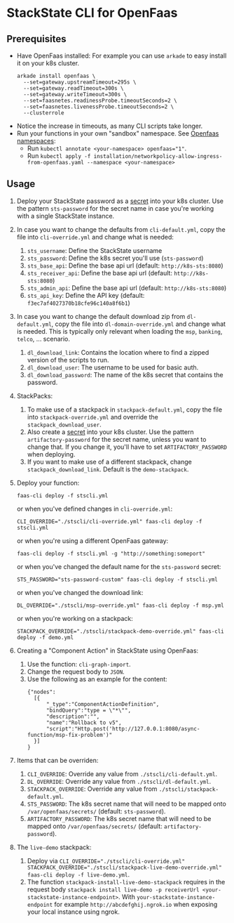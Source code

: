 # StackState CLI for OpenFaas

## Prerequisites

+ Have OpenFaas installed: For example you can use `arkade` to easy install it on your k8s cluster.
  ```
  arkade install openfaas \
    --set=gateway.upstreamTimeout=295s \
    --set=gateway.readTimeout=300s \
    --set=gateway.writeTimeout=300s \
    --set=faasnetes.readinessProbe.timeoutSeconds=2 \
    --set=faasnetes.livenessProbe.timeoutSeconds=2 \
    --clusterrole
  ```
+ Notice the increase in timeouts, as many CLI scripts take longer.
+ Run your functions in your own "sandbox" namespace. See [Openfaas namespaces](https://docs.openfaas.com/reference/namespaces/):
    + Run `kubectl annotate <your-namespace> openfaas="1"`.
    + Run `kubectl apply -f installation/networkpolicy-allow-ingress-from-openfaas.yaml --namespace <your-namespace>`

## Usage

1. Deploy your StackState password as a [secret](https://docs.openfaas.com/reference/secrets/#define-a-secret-in-kubernetes-advanced) into your k8s cluster. Use the pattern `sts-password` for the secret name in case you're working with a single StackState instance.
1. In case you want to change the defaults from `cli-default.yml`, copy the file into `cli-override.yml` and change what is needed:
    1. `sts_username`: Define the StackState username
    1. `sts_password`: Define the k8s secret you'll use (`sts-password`)
    1. `sts_base_api`: Define the base api url (default: `http://k8s-sts:8080`)
    1. `sts_receiver_api`: Define the base api url (default: `http://k8s-sts:8080`)
    1. `sts_admin_api`: Define the base api url (default: `http://k8s-sts:8080`)
    1. `sts_api_key`: Define the API key (default: `f3ec7af4027370b18cfe96c140a8f6b1`)
1. In case you want to change the default download zip from `dl-default.yml`, copy the file into `dl-domain-override.yml` and change what is needed. This is typically only relevant when loading the `msp`, `banking`, `telco`, ... scenario.
    1. `dl_download_link`: Contains the location where to find a zipped version of the scripts to run.
    1. `dl_download_user`: The username to be used for basic auth.
    1. `dl_download_password`: The name of the k8s secret that contains the password.
1. StackPacks:
    1. To make use of a stackpack in `stackpack-default.yml`, copy the file into `stackpack-override.yml` and override the `stackpack_download_user`. 
    1. Also create a [secret](https://docs.openfaas.com/reference/secrets/#define-a-secret-in-kubernetes-advanced) into your k8s cluster. Use the pattern `artifactory-password` for the secret name, unless you want to change that. If you change it, you'll have to set `ARTIFACTORY_PASSWORD` when deploying.
    1. If you want to make use of a different stackpack, change `stackpack_download_link`. Default is the `demo-stackpack`.
1. Deploy your function:

   `faas-cli deploy -f stscli.yml`

   or when you've defined changes in `cli-override.yml`:

   `CLI_OVERRIDE="./stscli/cli-override.yml" faas-cli deploy -f stscli.yml`

   or when you're using a different OpenFaas gateway:

   `faas-cli deploy -f stscli.yml -g "http://something:someport"`

   or when you've changed the default name for the `sts-password` secret:

   `STS_PASSWORD="sts-password-custom" faas-cli deploy -f stscli.yml`

   or when you've changed the download link:

   `DL_OVERRIDE="./stscli/msp-override.yml" faas-cli deploy -f msp.yml`

   or when you're working on a stackpack:

   `STACKPACK_OVERRIDE="./stscli/stackpack-demo-override.yml" faas-cli deploy -f demo.yml`
1. Creating a "Component Action" in StackState using OpenFaas:
    1. Use the function: `cli-graph-import`.
    1. Change the request body to `JSON`.
    1. Use the following as an example for the content:
       ```
       {"nodes":
         [{
             "_type":"ComponentActionDefinition",
             "bindQuery":"type = \"*\"",
             "description":"",
             "name":"Rollback to v5",
             "script":"Http.post('http://127.0.0.1:8080/async-function/msp-fix-problem')"
         }]
       }
       ```
1. Items that can be overriden:
    1. `CLI_OVERRIDE`: Override any value from `./stscli/cli-default.yml`.
    1. `DL_OVERRIDE`: Override any value from `./stscli/dl-default.yml`.
    1. `STACKPACK_OVERRIDE`: Override any value from `./stscli/stackpack-default.yml`.
    1. `STS_PASSWORD`: The k8s secret name that will need to be mapped onto `/var/openfaas/secrets/` (default: `sts-password`).
    1. `ARTIFACTORY_PASSWORD`: The k8s secret name that will need to be mapped onto `/var/openfaas/secrets/` (default: `artifactory-password`).
1. The `live-demo` stackpack:
    1. Deploy via `CLI_OVERRIDE="./stscli/cli-override.yml" STACKPACK_OVERRIDE="./stscli/stackpack-live-demo-override.yml" faas-cli deploy -f live-demo.yml`.
    1. The function `stackpack-install-live-demo-stackpack` requires in the request body `stackpack install live-demo -p receiverUrl <your-stackstate-instance-endpoint>`. With `your-stackstate-instance-endpoint` for example `http://abcdefghij.ngrok.io` when exposing your local instance using ngrok.
